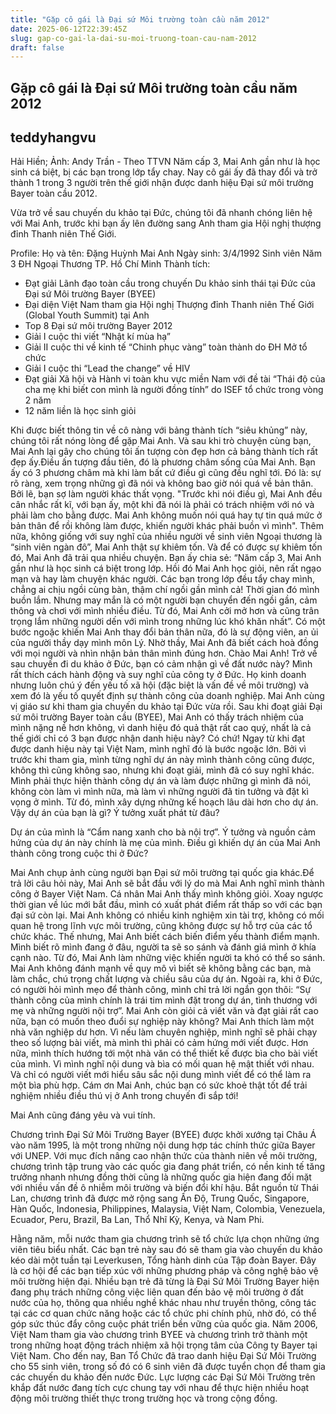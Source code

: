 ```yaml
---
title: "Gặp cô gái là Đại sứ Môi trường toàn cầu năm 2012"
date: 2025-06-12T22:39:45Z
slug: gap-co-gai-la-dai-su-moi-truong-toan-cau-nam-2012
draft: false
---
```


## Gặp cô gái là Đại sứ Môi trường toàn cầu năm 2012

## teddyhangvu

Hải Hiền; Ảnh: Andy Trần - Theo TTVN
Năm cấp 3, Mai Anh gần như là học sinh cá biệt, bị các bạn trong lớp tẩy chay. Nay cô gái ấy đã thay đổi và trở thành 1 trong 3 người trên thế giới nhận được danh hiệu Đại sứ môi trường Bayer toàn cầu 2012.

Vừa trở về sau chuyến du khảo tại Đức, chúng tôi đã nhanh chóng liên hệ với Mai Anh, trước khi bạn ấy lên đường sang Anh tham gia Hội nghị thượng đỉnh Thanh niên Thế Giới.
 
Profile:
Họ và tên: Đặng Huỳnh Mai Anh
Ngày sinh: 3/4/1992
Sinh viên Năm 3 ĐH Ngoại Thương TP. Hồ Chí Minh
Thành tích: 
- Đạt giải Lãnh đạo toàn cầu trong chuyến Du khảo sinh thái tại Đức của Đại sứ Môi trường Bayer (BYEE)
- Đại diện Việt Nam tham gia Hội nghị Thượng đỉnh Thanh niên Thế Giới (Global Youth Summit) tại Anh
- Top 8 Đại sứ môi trường Bayer 2012
- Giải I cuộc thi viết “Nhật kí mùa hạ”
- Giải II cuộc thi về kinh tế “Chinh phục vàng” toàn thành do ĐH Mở tổ chức
- Giải I cuộc thi “Lead the change” về HIV
- Đạt giải Xã hội và Hành vi toàn khu vực miền Nam với đề tài “Thái độ của cha mẹ khi biết con mình là người đồng tính” do ISEF tổ chức trong vòng 2 năm
- 12 năm liền là học sinh giỏi
 
Khi được biết thông tin về cô nàng với bảng thành tích “siêu khủng” này, chúng tôi rất nóng lòng để gặp Mai Anh. Và sau khi trò chuyện cùng bạn, Mai Anh lại gây cho chúng tôi ấn tượng còn đẹp hơn cả bảng thành tích rất đẹp ấy.Điều ấn tượng đầu tiên, đó là phương châm sống của Mai Anh. Bạn ấy có 3 phương châm mà khi làm bất cứ điều gì cũng đều nghĩ tới. Đó là: sự rõ ràng, xem trọng những gì đã nói và không bao giờ nói quá về bản thân. Bởi lẽ, bạn sợ làm người khác thất vọng. "Trước khi nói điều gì, Mai Anh đều cân nhắc rất kĩ, với bạn ấy, một khi đã nói là phải có trách nhiệm với nó và phải làm cho bằng được. Mai Anh không muốn nói quá hay tự tin quá mức ở bản thân để rồi không làm được, khiến người khác phải buồn vì mình".
Thêm nữa, không giống với suy nghĩ của nhiều người về sinh viên Ngoại thương là “sinh viên ngàn đô”, Mai Anh thật sự khiêm tốn. Và để có được sự khiêm tốn đó, Mai Anh đã trải qua nhiều chuyện. Bạn ấy chia sẻ: “Năm cấp 3, Mai Anh gần như là học sinh cá biệt trong lớp. Hồi đó Mai Anh học giỏi, nên rất ngạo mạn và hay làm chuyện khác người. Các bạn trong lớp đều tẩy chay mình, chẳng ai chịu ngồi cùng bàn, thậm chí ngồi gần mình cả! Thời gian đó mình buồn lắm. Nhưng may mắn là có một người bạn chuyển đến ngồi gần, cảm thông và chơi với mình nhiều điều. Từ đó, Mai Anh cởi mở hơn và cũng trân trọng lắm những người dến với mình trong những lúc khó khăn nhất”. Có một bước ngoặc khiến Mai Anh thay đổi bản thân nữa, đó là sự động viên, an ủi của người thầy dạy mình môn Lý. Nhờ thầy, Mai Anh đã biết cách hoà đồng với mọi người và nhìn nhận bản thân mình đúng hơn.
Chào Mai Anh! Trở về sau chuyến đi du khảo ở Đức, bạn có cảm nhận gì về đất nước này?
Mình rất thích cách hành động và suy nghĩ của công ty ở Đức. Họ kinh doanh nhưng luôn chú ý đến yếu tố xã hội (đặc biệt là vấn đề về môi trường) và xem đó là yếu tố quyết định sự thành công của doanh nghiệp.
Mai Anh cùng vị giáo sư khi tham gia chuyến du khảo tại Đức vừa rồi. Sau khi đoạt giải Đại sứ môi trường Bayer toàn cầu (BYEE), Mai Anh có thấy trách nhiệm của mình nặng nề hơn không, vì danh hiệu đó quả thật rất cao quý, nhất là cả thế giới chỉ có 3 bạn được nhận danh hiệu này?
Có chứ! Ngay từ khi đạt được danh hiệu này tại Việt Nam, mình nghĩ đó là bước ngoặc lớn. Bởi vì trước khi tham gia, mình từng nghĩ dự án này mình thành công cũng được, không thì cũng không sao, nhưng khi đoạt giải, mình đã có suy nghĩ khác. Mình phải thực hiện thành công dự án và làm được những gì mình đã nói, không còn làm vì mình nữa, mà làm vì những người đã tin tưởng và đặt kì vọng ở mình. Từ đó, mình xây dựng những kế hoạch lâu dài hơn cho dự án. 
Vậy dự án của bạn là gì? Ý tưởng xuất phát từ đâu?
 
Dự án của mình là “Cẩm nang xanh cho bà nội trợ”. Ý tưởng và nguồn cảm hứng của dự án này chính là mẹ của mình. 
Điều gì khiến dự án của Mai Anh thành công trong cuộc thi ở Đức? 


Mai Anh chụp ảnh cùng người bạn Đại sứ môi trường tại quốc gia khác.Để trả lời câu hỏi này, Mai Anh sẽ bắt đầu với lý do mà Mai Anh nghĩ mình thành công ở Bayer Việt Nam. Cá nhân Mai Anh thấy mình không giỏi. Xoay ngược thời gian về lúc mới bắt đầu, mình có xuất phát điểm rất thấp so với các bạn đại sứ còn lại. Mai Anh không có nhiều kinh nghiệm xin tài trợ, không có mối quan hệ trong lĩnh vực môi trường, cũng không được sự hỗ trợ của các tổ chức khác. Thế nhưng, Mai Anh biết cách biến điểm yếu thành điểm mạnh. Mình biết rõ mình đang ở đâu, người ta sẽ so sánh và đánh giá mình ở khía cạnh nào. Từ đó, Mai Anh làm những việc khiến người ta khó có thể so sánh. Mai Anh không đánh mạnh về quy mô vì biết sẽ không bằng các bạn, mà làm chắc, chú trọng chất lượng và chiều sâu của dự án. Ngoài ra, khi ở Đức, có người hỏi mình mẹo để thành công, mình chỉ trả lời ngắn gọn thôi: “Sự thành công của mình chính là trái tim mình đặt trong dự án, tình thương với mẹ và những người nội trợ”. 
Mai Anh còn giỏi cả viết văn và đạt giải rất cao nữa, bạn có muốn theo đuổi sự nghiệp này không?
Mai Anh thích làm một nhà văn nghiệp dư hơn. Vì nếu làm chuyên nghiệp, mình nghĩ sẽ phải chạy theo số lượng bài viết, mà mình thì phải có cảm hứng mới viết được. Hơn nữa, mình thích hướng tới một nhà văn có thể thiết kế được bìa cho bài viết của mình. Vì mình nghĩ nội dung và bìa có mối quan hệ mật thiết với nhau. Và chỉ có người viết mới hiểu sâu sắc nội dung mình viết để có thể làm ra một bìa phù hợp. 
Cám ơn Mai Anh, chúc bạn có sức khoẻ thật tốt để trải nghiệm nhiều điều thú vị ở Anh trong chuyến đi sắp tới! 
 


Mai Anh cũng đáng yêu và vui tính.




Chương trình Đại Sứ Môi Trường Bayer (BYEE) được khởi xướng tại Châu Á vào năm 1995, là một trong những nội dung hợp tác chính thức giữa Bayer với UNEP. Với mục đích nâng cao nhận thức của thành niên về môi trường, chương trình tập trung vào các quốc gia đang phát triển, có nền kinh tế tăng trưởng nhanh nhưng đồng thời cũng là những quốc gia hiện đang đối mặt với nhiều vấn đề ô nhiễm môi trường và biến đổi khí hậu. Bắt nguồn từ Thái Lan, chương trình đã được mở rộng sang Ấn Độ, Trung Quốc, Singapore, Hàn Quốc, Indonesia, Philippines, Malaysia, Việt Nam, Colombia, Venezuela, Ecuador, Peru, Brazil, Ba Lan, Thổ Nhĩ Kỳ, Kenya, và Nam Phi.

Hằng năm, mỗi nước tham gia chương trình sẽ tổ chức lựa chọn những ứng viên tiêu biểu nhất. Các bạn trẻ này sau đó sẽ tham gia vào chuyến du khảo kéo dài một tuần tại Leverkusen, Tổng hành dinh của Tập đoàn Bayer. Đây là cơ hội để các bạn tiếp xúc với những phương pháp và công nghệ bảo vệ môi trường hiện đại.
Nhiều bạn trẻ đã từng là Đại Sứ Môi Trường Bayer hiện đang phụ trách những công việc liên quan đến bảo vệ môi trường ở đất nước của họ, thông qua nhiều nghề khác nhau như truyền thông, công tác tại các cơ quan chức năng hoặc các tổ chức phi chính phủ, nhờ đó, có thể góp sức thúc đẩy công cuộc phát triển bền vững của quốc gia.
Năm 2006, Việt Nam tham gia vào chương trình BYEE và chương trình trở thành một trong những hoạt động trách nhiệm xã hội trọng tâm của Công ty Bayer tại Việt Nam. Cho đến nay, Ban Tổ Chức đã trao danh hiệu Đại Sứ Môi Trường cho 55 sinh viên, trong số đó có 6 sinh viên đã được tuyển chọn để tham gia các chuyến du khảo đến nước Đức. Lực lượng các Đại Sứ Môi Trường trên khắp đất nước đang tích cực chung tay với nhau để thực hiện nhiều hoạt động môi trường thiết thực trong trường học và trong cộng đồng.